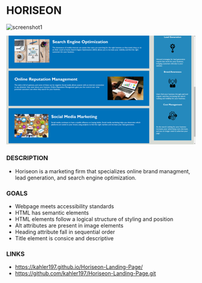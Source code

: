 # HORISEON

![screenshot1](assets/images/screenshot1.png)

![screenshot2](assets/images/Screenshot2.png)


### DESCRIPTION 

* Horiseon is a marketing firm that specializes online brand managment, lead generation, and search engine optimization.


### GOALS

* Webpage meets accessibility standards
* HTML has semantic elements
* HTML elements follow a logical structure of styling and position
* Alt attributes are present in image elements
* Heading attribute fall in sequential order
* Title element is consice and descriptive

### LINKS

* https://kahler197.github.io/Horiseon-Landing-Page/
* https://github.com/kahler197/Horiseon-Landing-Page.git